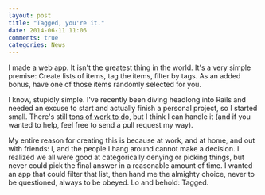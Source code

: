 ```yaml
---
layout: post
title: "Tagged, you're it."
date: 2014-06-11 11:06
comments: true
categories: News
---
```


I made a web app. It isn't the greatest thing in the world. It's a very simple premise: Create lists of items, tag the items, filter by tags. As an added bonus, have one of those items randomly selected for you.

I know, stupidly simple. I've recently been diving headlong into Rails and needed an excuse to start and actually finish a personal project, so I started small. There's still [tons of work to do](https://github.com/samurailink3/tagged_app/issues?state=open), but I think I can handle it (and if you wanted to help, feel free to send a pull request my way).

My entire reason for creating this is because at work, and at home, and out with friends: I, and the people I hang around cannot make a decision. I realized we all were good at categorically denying or picking things, but never could pick the final answer in a reasonable amount of time. I wanted an app that could filter that list, then hand me the almighty choice, never to be questioned, always to be obeyed. Lo and behold: Tagged.